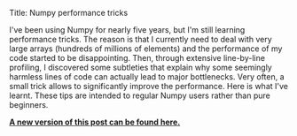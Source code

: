 Title: Numpy performance tricks

I've been using Numpy for nearly five years, but I'm still learning
performance tricks. The reason is that I currently need to deal with
very large arrays (hundreds of millions of elements) and the performance
of my code started to be disappointing. Then, through extensive
line-by-line profiling, I discovered some subtleties that explain why
some seemingly harmless lines of code can actually lead to major
bottlenecks. Very often, a small trick allows to significantly improve
the performance. Here is what I've learnt. These tips are intended to
regular Numpy users rather than pure beginners.

[**A new version of this post can be found here.**](http://ipython-books.github.io/featured-01.html)
